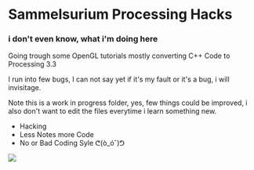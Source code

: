 
# Sammelsurium Processing Hacks
### i don't even know, what i'm doing here

Going trough some OpenGL tutorials mostly converting C++ Code to Processing 3.3

I run into few bugs, I can not say yet if it's my fault or it's a bug, i will invisitage.

Note this is a work in progress folder, yes, few things could be improved, i also don't want to edit the files everytime i learn something new. 

+ Hacking   
+ Less Notes more Code
+ No or Bad Coding Syle ᕦ(ò_óˇ)ᕤ   

![](http://i.imgur.com/wZTZmrt.png)
